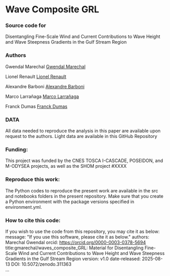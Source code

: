 # Wave Composite GRL
### Source code for
Disentangling Fine-Scale Wind and Current Contributions to Wave Height and Wave Steepness Gradients in the Gulf Stream Region
### Authors
Gwendal Marechal [Gwendal Marechal](https://gmarechal.github.io)

Lionel Renault [Lionel Renault](https://www.researchgate.net/profile/Lionel-Renault)

Alexandre Barboni [Alexandre Barboni](https://www.researchgate.net/profile/Alexandre-Barboni)

Marco Larrañaga [Marco Larrañaga](https://www.researchgate.net/profile/Marco-Larranaga)

Franck Dumas [Franck Dumas](https://www.researchgate.net/profile/Franck-Dumas)

### DATA
All data needed to reproduce the analysis in this paper are available upon request to the authors. Light data are available in this GitHub Repository

### Funding:
This project was funded by the CNES TOSCA I-CASCADE, POSEIDON, and M-ODYSEA  projects, as well as the SHOM project #XXXX

### Reproduce this work:
The Python codes to reproduce the present work are available in the src and notebooks folders in the present repository. Make sure that you create a Python environment with the package versions specified in environment.yml.

### How to cite this code:

If you wish to use the code from this repository, you may cite it as below:
message: "If you use this software, please cite it as below."
authors:
Marechal
Gwendal
orcid: https://orcid.org/0000-0003-0378-5694
title:gmarechal/waves_composite_GRL: Material for Disentangling Fine-Scale Wind and Current Contributions to Wave Height and Wave Steepness Gradients in the Gulf Stream Region
version: v1.0
date-released: 2025-08-13
DOI: 10.5072/zenodo.311363                      
...
